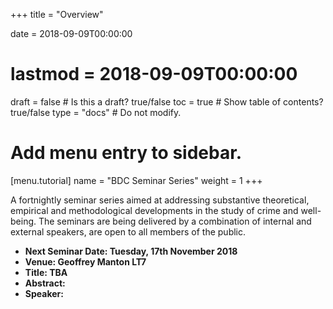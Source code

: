 +++
title = "Overview"

date = 2018-09-09T00:00:00
# lastmod = 2018-09-09T00:00:00

draft = false  # Is this a draft? true/false
toc = true  # Show table of contents? true/false
type = "docs"  # Do not modify.

# Add menu entry to sidebar.
[menu.tutorial]
  name = "BDC Seminar Series"
  weight = 1
+++

A fortnightly seminar series aimed at addressing substantive theoretical, empirical and methodological developments in the study of crime and well-being. The seminars are being delivered by a combination of internal and external speakers, are open to all members of the public.

* **Next Seminar Date: Tuesday, 17th November 2018**
* **Venue: Geoffrey Manton LT7**
* **Title: TBA**
* **Abstract:**
* **Speaker:**
